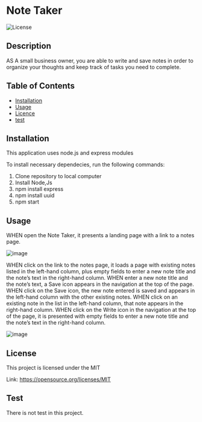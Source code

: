 # Note Taker

  ![License](https://img.shields.io/badge/license-MIT-Blue.svg)
              

  ## Description
  AS A small business owner, you are able to write and save notes in order to organize your thoughts and keep track of tasks you need to complete.
  
  ## Table of Contents

  * [Installation](#installation)
  * [Usage](#usage)
  * [Licence](#license)
  * [test](#test)
 
  
  ## Installation
  This application uses node.js and express modules
  
  To install necessary dependecies, run the following commands: 
  1. Clone repository to local computer
  2. Install Node,Js
  3. npm install express
  4. npm install uuid 
  5. npm start 
  
  ## Usage
  
  WHEN open the Note Taker, it presents a landing page with a link to a notes page.
    
  ![image](https://user-images.githubusercontent.com/88918693/139754385-2181abc7-83c4-4120-bd95-e84cc2faf0d8.png)
  
  WHEN click on the link to the notes page, it loads a page with existing notes listed in the left-hand column, plus empty fields to enter a new note title and the note’s text   in the right-hand column.
  WHEN  enter a new note title and the note’s text, a Save icon appears in the navigation at the top of the page.
  WHEN click on the Save icon, the new note entered is saved and appears in the left-hand column with the other existing notes.
  WHEN click on an existing note in the list in the left-hand column, that note appears in the right-hand column.
  WHEN click on the Write icon in the navigation at the top of the page, it is presented with empty fields to enter a new note title and the note’s text in the right-hand         column.
  
  ![image](https://user-images.githubusercontent.com/88918693/139754577-525acd13-6b2b-4315-8029-05d251a6edfb.png)
  
 

  ## License
  
  This project is licensed under the MIT
  
  Link: https://opensource.org/licenses/MIT
            
   
  ## Test
  There is not test in this project.

